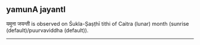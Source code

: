 ## yamunA jayantI
यमुना जयन्ती is observed on Śukla-Ṣaṣṭhī tithi of Caitra (lunar) month (sunrise (default)/puurvaviddha (default)).



---

